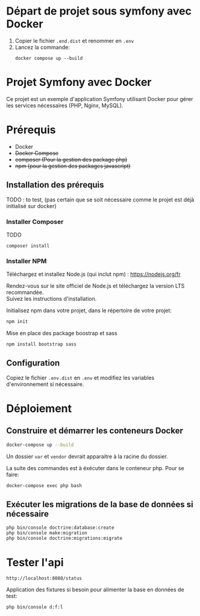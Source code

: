 # Départ de projet sous symfony avec Docker
1. Copier le fichier ``.end.dist`` et renommer en ``.env``
2. Lancez la commande: 
    ````
    docker compose up --build
    ````


# Projet Symfony avec Docker

Ce projet est un exemple d'application Symfony utilisant Docker pour gérer les services nécessaires (PHP, Nginx, MySQL).

# Prérequis

- Docker
- ~~Docker Compose~~
- ~~composer (Pour la gestion des package php)~~
- ~~npm (pour la gestion des packages javascript)~~

## Installation des prérequis
TODO : to test, (pas certain que se soit nécessaire comme le projet est déjà initialisé sur docker)

### Installer Composer 
TODO
````
composer install
````

### Installer NPM
Téléchargez et installez Node.js (qui inclut npm) : https://nodejs.org/fr  

Rendez-vous sur le site officiel de Node.js et téléchargez la version LTS recommandée.  
Suivez les instructions d'installation.  

Initialisez npm dans votre projet, dans le répertoire de votre projet:  
````bash
npm init
````

Mise en place des package boostrap et sass 
````bash
npm install bootstrap sass
````


## Configuration
Copiez le fichier ``.env.dist`` en ``.env`` et modifiez les variables d'environnement si nécessaire.

# Déploiement

## Construire et démarrer les conteneurs Docker
````bash
docker-compose up --build
````
Un dossier ``var`` et ``vendor`` devrait apparaitre à la racine du dossier.  

La suite des commandes est à éxécuter dans le conteneur php. Pour se faire:
````bash
docker-compose exec php bash
````
## Exécuter les migrations de la base de données si nécessaire
````
php bin/console doctrine:database:create
php bin/console make:migration
php bin/console doctrine:migrations:migrate
`````

# Tester l'api
````
http://localhost:8080/status
````

Application des fixtures si besoin pour alimenter la base en données de test:
````bash
php bin/console d:f:l
````
